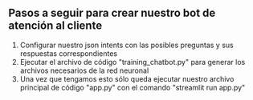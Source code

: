 ## Pasos a seguir para crear nuestro bot de atención al cliente ##

1. Configurar nuestro json intents con las posibles preguntas y sus respuestas correspondientes
2. Ejecutar el archivo de código "training_chatbot.py" para generar los archivos necesarios de la red neuronal
3. Una vez que tengamos esto sólo queda ejecutar nuestro archivo principal de código "app.py" con el comando "streamlit run app.py"
